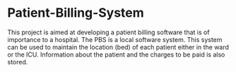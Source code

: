 # Patient-Billing-System

This project is aimed at developing a patient billing software that is of importance to a hospital. The PBS is a local software system. This system can be used to maintain the location (bed) of each patient either in the ward or the ICU. Information about the patient and the charges to be paid is also stored.